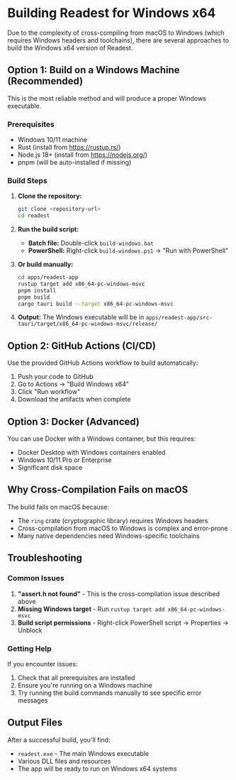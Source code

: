 # Building Readest for Windows x64

Due to the complexity of cross-compiling from macOS to Windows (which requires Windows headers and toolchains), there are several approaches to build the Windows x64 version of Readest.

## Option 1: Build on a Windows Machine (Recommended)

This is the most reliable method and will produce a proper Windows executable.

### Prerequisites
- Windows 10/11 machine
- Rust (install from https://rustup.rs/)
- Node.js 18+ (install from https://nodejs.org/)
- pnpm (will be auto-installed if missing)

### Build Steps

1. **Clone the repository:**
   ```bash
   git clone <repository-url>
   cd readest
   ```

2. **Run the build script:**
   - **Batch file:** Double-click `build-windows.bat`
   - **PowerShell:** Right-click `build-windows.ps1` → "Run with PowerShell"

3. **Or build manually:**
   ```bash
   cd apps/readest-app
   rustup target add x86_64-pc-windows-msvc
   pnpm install
   pnpm build
   cargo tauri build --target x86_64-pc-windows-msvc
   ```

4. **Output:** The Windows executable will be in `apps/readest-app/src-tauri/target/x86_64-pc-windows-msvc/release/`

## Option 2: GitHub Actions (CI/CD)

Use the provided GitHub Actions workflow to build automatically:

1. Push your code to GitHub
2. Go to Actions → "Build Windows x64"
3. Click "Run workflow"
4. Download the artifacts when complete

## Option 3: Docker (Advanced)

You can use Docker with a Windows container, but this requires:
- Docker Desktop with Windows containers enabled
- Windows 10/11 Pro or Enterprise
- Significant disk space

## Why Cross-Compilation Fails on macOS

The build fails on macOS because:
- The `ring` crate (cryptographic library) requires Windows headers
- Cross-compilation from macOS to Windows is complex and error-prone
- Many native dependencies need Windows-specific toolchains

## Troubleshooting

### Common Issues

1. **"assert.h not found"** - This is the cross-compilation issue described above
2. **Missing Windows target** - Run `rustup target add x86_64-pc-windows-msvc`
3. **Build script permissions** - Right-click PowerShell script → Properties → Unblock

### Getting Help

If you encounter issues:
1. Check that all prerequisites are installed
2. Ensure you're running on a Windows machine
3. Try running the build commands manually to see specific error messages

## Output Files

After a successful build, you'll find:
- `readest.exe` - The main Windows executable
- Various DLL files and resources
- The app will be ready to run on Windows x64 systems
